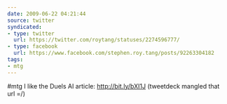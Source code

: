 ```yaml
---
date: 2009-06-22 04:21:44
source: twitter
syndicated:
- type: twitter
  url: https://twitter.com/roytang/statuses/2274596777/
- type: facebook
  url: https://www.facebook.com/stephen.roy.tang/posts/92263304182
tags:
- mtg
---
```


#mtg I like the Duels AI article: http://bit.ly/bXI1J (tweetdeck mangled that url =/)